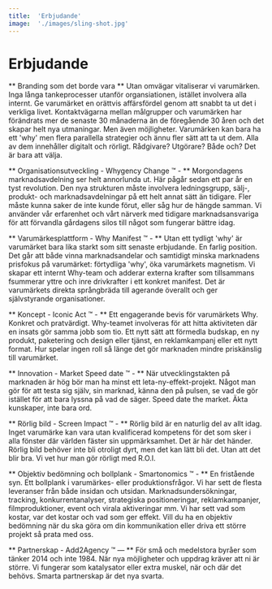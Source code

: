 ```yaml
---
title:	'Erbjudande'
image:	'./images/sling-shot.jpg'
---
```


# Erbjudande

** Branding som det borde vara **
Utan omvägar vitaliserar vi varumärken. Inga långa tankeprocesser utanför organsiationen, istället involvera alla internt. Ge varumärket en orättvis affärsfördel genom att snabbt ta ut det i verkliga livet. Kontaktvägarna mellan målgrupper och varumärken har förändrats mer de senaste 30 månaderna än de föregående 30 åren och det skapar helt nya utmaningar. Men även möjligheter. Varumärken kan bara ha ett 'why' men flera parallella strategier och ännu fler sätt att ta ut dem. Alla av dem innehåller digitalt och rörligt. Rådgivare? Utgörare? Både och? Det är bara att välja.

** Organisationsutveckling - Whygency Change &trade; - **
Morgondagens marknadsavdelning ser helt annorlunda ut. Här pågår sedan ett par år en tyst revolution. Den nya strukturen måste involvera ledningsgrupp, sälj-, produkt- och marknadsavdelningar på ett helt annat sätt än tidigare. Fler måste kunna saker de inte kunde förut, eller såg hur de hängde samman. Vi använder vår erfarenhet och vårt närverk med tidigare marknadsansvariga för att förvandla gårdagens silos till något som fungerar bättre idag. 

** Varumärkesplattform - Why Manifest &trade; - **
Utan ett tydligt 'why' är varumärket bara lika starkt som sitt senaste erbjudande. En farlig position. Det går att både vinna marknadsandelar och samtidigt minska marknadens prisfokus på varumärket: förtydliga 'why', öka varumärkets magnetism. Vi skapar ett internt Why-team och adderar externa krafter som tillsammans fsummerar yttre och inre drivkrafter i ett konkret manifest.  Det är varumärkets direkta språngbräda till agerande överallt och ger självstyrande organisationer. 

** Koncept - Iconic Act &trade; - ** 
Ett engagerande bevis för varumärkets Why. Konkret och pratvärdigt. Why-teamet involveras för att hitta aktiviteten där en insats gör samma jobb som tio. Ett nytt sätt att förmedla budskap, en ny produkt, paketering och design eller tjänst, en reklamkampanj eller ett nytt format. Hur spelar ingen roll så länge det gör marknaden mindre priskänslig till varumärket. 

** Innovation - Market Speed date &trade; - **
När utvecklingstakten på marknaden är hög bör man ha minst ett leta-ny-effekt-projekt. Något man gör för att testa sig själv, sin marknad, känna den på pulsen, se vad de gör istället för att bara lyssna på vad de säger. Speed date the market. Äkta kunskaper, inte bara ord.

** Rörlig bild - Screen Impact &trade; - **
Rörlig bild är en naturlig del av allt idag. Inget varumärke kan vara utan kvalificerad kompetens för det som sker i alla fönster där världen fäster sin uppmärksamhet. Det är här det händer. Rörlig bild behöver inte bli otroligt dyrt, men det kan lätt bli det. Utan att det blir bra. Vi vet hur man gör rörligt med R.O.I.

** Objektiv bedömning och bollplank - Smartonomics &trade; - **
En fristående syn. Ett bollplank i varumärkes- eller produktionsfrågor. Vi har sett de flesta leveranser från både insidan och utsidan. Marknadsundersökningar, tracking, konkurrentanalyser, strategiska positioneringar, reklamkampanjer, filmproduktioner, event och virala aktiveringar mm. Vi har sett vad som kostar, var det kostar och vad som ger effekt. Vill du ha en objektiv bedömning när du ska göra om din kommunikation eller driva ett större projekt så prata med oss.

** Partnerskap - Add2Agency &trade; — **
För små och medelstora byråer som tänker 2014 och inte 1984. När nya möjligheter och uppdrag kräver att ni är större. Vi fungerar som katalysator eller extra muskel, när och där det behövs. Smarta partnerskap är det nya svarta.


